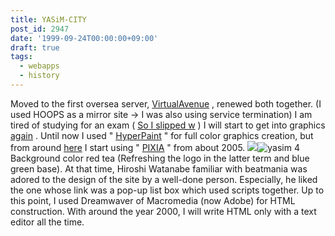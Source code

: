 ```yaml
---
title: YASiM-CITY
post_id: 2947
date: '1999-09-24T00:00:00+09:00'
draft: true
tags:
  - webapps
  - history
---
```


Moved to the first oversea server, [VirtualAvenue](http://www.virtualave.net/) , renewed both together. (I used HOOPS as a mirror site → I was also using service termination) I am tired of studying for an exam ( [So I slipped w](https://danmaq.com/2957) ) I will start to get into graphics [again](https://danmaq.com/2957) . Until now I used " [HyperPaint](http://www10.plala.or.jp/kiriman/) " for full color graphics creation, but from around [here](http://www.pixia.jp/) I start using " [PIXIA](http://www.pixia.jp/) " from about 2005. ![](https://danmaq.com/wp-content/uploads/1999/09/yasim3.jpg)![yasim 4](https://danmaq.com/wp-content/uploads/1999/09/yasim4.jpg) Background color red tea (Refreshing the logo in the latter term and blue green base). At that time, Hiroshi Watanabe familiar with beatmania was adored to the design of the site by a well-done person. Especially, he liked the one whose link was a pop-up list box which used scripts together. Up to this point, I used Dreamwaver of Macromedia (now Adobe) for HTML construction. With around the year 2000, I will write HTML only with a text editor all the time.
